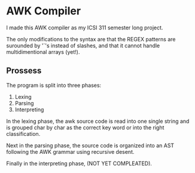 # AWK Compiler
I made this AWK compiler as my ICSI 311 semester long project.

The only modifications to the syntax are that the REGEX patterns are surounded by '`'s instead of slashes, and that it cannot handle multidimentional arrays (yet!).

## Prossess
The program is split into three phases:
1. Lexing
2. Parsing
3. Interpreting

In the lexing phase, the awk source code is read into one single string and is grouped char by char as the correct key word or into the right classification.

Next in the parsing phase, the source code is organized into an AST following the AWK grammar using recursive desent. 

Finally in the interpreting phase, (NOT YET COMPLEATED).
